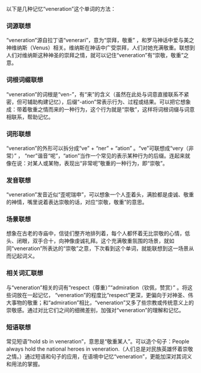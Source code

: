以下是几种记忆“veneration”这个单词的方法：

### 词源联想
“veneration”源自拉丁语“venerari”，意为“崇拜，敬重” ，和罗马神话中爱与美之神维纳斯（Venus）相关。维纳斯在神话中广受崇拜，人们对她充满敬重。联想到人们对维纳斯这种神圣的崇拜之情，就可以记住“veneration”有“崇敬，敬重”之意。

### 词根词缀联想
“veneration”的词根是“ven-”，有“来”的含义（虽然在此处与词意直接联系不紧密，但可辅助构建记忆），后缀“-ation”常表示行为、过程或结果。可以把它想象成：带着敬重之情而来的一种行为，这个行为就是“崇敬”，这样将词根词缀与词意相联系，帮助记忆。

### 词形联想
“veneration”的外形可以拆分成“ve” + “ner” + “ation” 。“ve”可联想成“very（非常）” ， “ner”谐音“呢”，“ation”当作一个常见的表示某种行为的后缀。连起来就像在说：对某人或某物，表现出“非常呢”敬重的一种行为，即“崇敬”。

### 发音联想
“veneration”发音近似“歪呢瑞申”，可以想象一个人歪着头，满脸都是虔诚、敬重的神情，嘴里说着表达崇敬的话，对应“崇敬，敬重”的意思。

### 场景联想
想象在古老的寺庙中，信徒们整齐地排列着，每个人都怀着无比崇敬的心情，低头、闭眼，双手合十，向神像虔诚礼拜。这个充满敬重氛围的场景，就如同“veneration”所表达的“崇敬”之意，下次看到这个单词，就能联想到这一场景从而记起词义。

### 相关词汇联想
与“veneration”相关的词有“respect（尊重）”“admiration（钦佩，赞赏）” 。将这些词放在一起记忆， “veneration”的程度比“respect”更深，更偏向于对神圣、伟大事物的敬重；和“admiration”相比，“veneration”又多了些宗教或传统意义上的崇敬感。通过对比它们之间的细微差别，加强对“veneration”的理解和记忆。

### 短语联想
常见短语“hold sb in veneration”，意思是“敬重某人”。可以造个句子：People always hold the national heroes in veneration.（人们总是对民族英雄怀着崇敬之情。）通过短语和句子的应用，在语境中记忆“veneration”，更能加深对其词义和用法的掌握。 